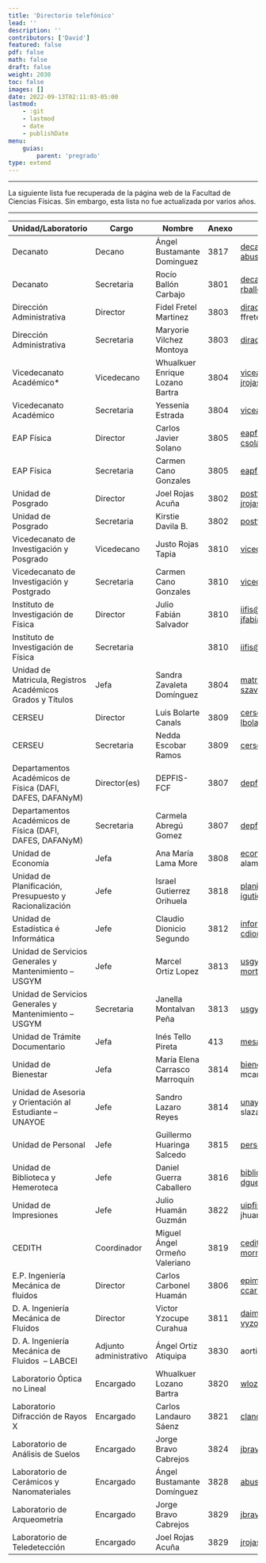 ```yaml
---
title: 'Directorio telefónico'
lead: ''
description: ''
contributors: ['David']
featured: false
pdf: false
math: false
draft: false
weight: 2030
toc: false
images: []
date: 2022-09-13T02:11:03-05:00
lastmod:
    - :git
    - lastmod
    - date
    - publishDate
menu:
    guias:
        parent: 'pregrado'
type: extend
---
```


---

La siguiente lista fue recuperada de la página web de la Facultad de Ciencias Físicas. Sin embargo, esta lista no fue actualizada por varios años.

---

| Unidad/Laboratorio | Cargo | Nombre | Anexo | Email |
| --- | --- | --- | --- | --- |
| Decanato | Decano | Ángel Bustamante Dominguez | 3817 | decano.fisica@unmsm.edu.pe<br>abustamanted@unmsm.edu.pe |
| Decanato | Secretaria | Rocío Ballón Carbajo | 3801 | decano.fisica@unmsm.edu.pe<br>rballonc@unmsm.edu.pe |
| Dirección Administrativa | Director | Fidel Fretel Martinez | 3803 | diradmin.fisica@unmsm.edu.pe<br>ffretelm\_af@unmsm.edu.pe |
| Dirección Administrativa | Secretaria | Maryorie Vilchez Montoya | 3803 | diradmin.fisica@unmsm.edu.pe |
| Vicedecanato Académico\* | Vicedecano | Whualkuer Enrique Lozano Bartra | 3804 | viceacademico.fisica@unmsm.edu.pe<br>jrojasa@unmsm.edu.pe |
| Vicedecanato Académico | Secretaria | Yessenia Estrada | 3804 | viceacademico.fisica@unmsm.edu.pe |
| EAP Física | Director | Carlos Javier Solano | 3805 | eapfis@unmsm.edu.pe<br>csolanos@unmsm.edu.pe |
| EAP Física | Secretaria | Carmen Cano Gonzales | 3805 | eapfis@unmsm.edu.pe |
| Unidad de Posgrado | Director | Joel Rojas Acuña | 3802 | postfis@unmsm.edu.pe<br>jrojasa@unmsm.edu.pe |
| Unidad de Posgrado | Secretaria | Kirstie Davila B. | 3802 | postfis@unmsm.edu.pe |
| Vicedecanato de Investigación y Posgrado | Vicedecano | Justo Rojas Tapia | 3810 | vicedecanatoinvestigacion.fcf@unmsm.edu.pe |
| Vicedecanato de Investigación y Postgrado | Secretaria | Carmen Cano Gonzales | 3810 | vicedecanatoinvestigacion.fcf@unmsm.edu.pe |
| Instituto de Investigación de Física | Director | Julio Fabián Salvador | 3810 | iifis@unmsm.edu.pe<br>jfabians@unmsm.edu.pe |
| Instituto de Investigación de Física | Secretaria |  | 3810 | iifis@unmsm.edu.pe |
| Unidad de Matricula, Registros Académicos Grados y Títulos | Jefa | Sandra Zavaleta Domínguez | 3804 | matriculafis@unmsm.edu.pe<br>szavaletad@unmsm.edu.pe |
| CERSEU | Director | Luis Bolarte Canals | 3809 | cerseu.fisica@unmsm.edu.pe<br>lbolartec@unmsm.edu.pe |
| CERSEU | Secretaria | Nedda Escobar Ramos | 3809 | cerseu.fisica@unmsm.edu.pe |
| Departamentos Académicos de Física (DAFI, DAFES, DAFANyM) | Director(es) | DEPFIS-FCF | 3807 | depfis@unmsm.edu.pe |
| Departamentos Académicos de Física (DAFI, DAFES, DAFANyM) | Secretaria | Carmela Abregú Gomez | 3807 | depfis@unmsm.edu.pe |
| Unidad de Economía | Jefa | Ana María Lama More | 3808 | economiafis@unmsm.edu.pe<br>alamam\_af@unmsm.edu.pe |
| Unidad de Planificación, Presupuesto y Racionalización | Jefe | Israel Gutierrez Orihuela | 3818 | planificacion.fisica@unmsm.edu.pe<br>igutierrezo@unmsm.edu.pe |
| Unidad de Estadística é Informática | Jefe | Claudio Dionicio Segundo | 3812 | informatica.fisica@unmsm.edu.pe<br>cdionicios@unmsm.edu.pe |
| Unidad de Servicios Generales y Mantenimiento – USGYM | Jefe | Marcel Ortiz Lopez | 3813 | usgymfis@unmsm.edu.pe<br>mortizl@unmsm.edu.pe |
| Unidad de Servicios Generales y Mantenimiento – USGYM | Secretaria | Janella Montalvan Peña | 3813 | usgymfis@unmsm.edu.pe |
| Unidad de Trámite Documentario | Jefa | Inés Tello Pireta | 413 | mesadepartes.fcf@unmsm.edu.pe |
| Unidad de Bienestar | Jefa | María Elena Carrasco Marroquín | 3814 | bienestarfis@unmsm.edu.pe<br>mcarrascom\_af@unmsm.edu.pe |
| Unidad de Asesoria y Orientación al Estudiante – UNAYOE | Jefe | Sandro Lazaro Reyes | 3814 | unayoefis@unmsm.edu.pe<br>slazaror\_af@unmsm.edu.pe |
| Unidad de Personal | Jefe | Guillermo Huaringa Salcedo | 3815 | personalfis@unmsm.edu.pe |
| Unidad de Biblioteca y Hemeroteca | Jefe | Daniel Guerra Caballero | 3816 | bibliofis@unmsm.edu.pe<br>dguerrac@unmsm.edu.pe |
| Unidad de Impresiones | Jefe | Julio Huamán Guzmán | 3822 | uipfis@unmsm.edu.pe<br>jhuamang\_af@unmsm.edu.pe |
| CEDITH | Coordinador | Miguel Ángel Ormeño Valeriano | 3819 | cedit.fisica@unmsm.edu.pe<br>mormenov@unmsm.edu.pe |
| E.P. Ingeniería Mecánica de fluidos | Director | Carlos Carbonel Huamán | 3806 | epimf.fcf@unmsm.edu.pe<br>ccarbonelh@unmsm.edu.pe |
| D. A. Ingeniería Mecánica de Fluidos | Director | Victor Yzocupe Curahua | 3811 | daimf@unmsm.edu.pe<br>vyzocupec@unmsm.edu.pe |
| D. A. Ingeniería Mecánica de Fluidos  – LABCEI | Adjunto administrativo | Ángel Ortiz Atiquipa | 3830 | aortiza\_af@unmsm.edu.pe |
| Laboratorio Óptica no Lineal | Encargado | Whualkuer Lozano Bartra | 3820 | wlozanob@unmsm.edu.pe |
| Laboratorio Difracción de Rayos X | Encargado | Carlos Landauro Sáenz | 3821 | clandauros@unmsm.edu.pe |
| Laboratorio de Análisis de Suelos | Encargado | Jorge Bravo Cabrejos | 3824 | jbravoc@unmsm.edu.pe |
| Laboratorio de Cerámicos y Nanomateriales | Encargado | Ángel Bustamante Domínguez | 3828 | abustamanted@unmsm.edu.pe |
| Laboratorio de Arqueometría | Encargado | Jorge Bravo Cabrejos | 3829 | jbravoc@unmsm.edu.pe |
| Laboratorio de Teledetección | Encargado | Joel Rojas Acuña | 3829 | jrojasa@unmsm.edu.pe |
